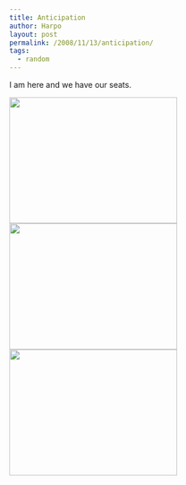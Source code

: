```yaml
---
title: Anticipation
author: Harpo
layout: post
permalink: /2008/11/13/anticipation/
tags:
  - random
---
```

I am here and we have our seats.

[<img src="http://harpojaeger.github.io/media/wp-content/uploads/2008/11/l-640-480-f2870d4f-03e2-4271-a486-8d52d2914c10.jpeg" alt="" width="300" height="225" class="alignnone size-full wp-image-364" />][1][<img src="http://harpojaeger.github.io/media/wp-content/uploads/2008/11/l-640-480-8076e829-47aa-4c8c-94b0-894388df08c3.jpeg" alt="" width="300" height="225" class="alignnone size-full wp-image-364" />][2][<img src="http://harpojaeger.github.io/media/wp-content/uploads/2008/11/l-640-480-138eeef9-a722-4836-ba32-314a22420178.jpeg" alt="" width="300" height="225" class="alignnone size-full wp-image-364" />][3]

 [1]: http://harpojaeger.github.io/media/wp-content/uploads/2008/11/l-640-480-f2870d4f-03e2-4271-a486-8d52d2914c10.jpeg
 [2]: http://harpojaeger.github.io/media/wp-content/uploads/2008/11/l-640-480-8076e829-47aa-4c8c-94b0-894388df08c3.jpeg
 [3]: http://harpojaeger.github.io/media/wp-content/uploads/2008/11/l-640-480-138eeef9-a722-4836-ba32-314a22420178.jpeg